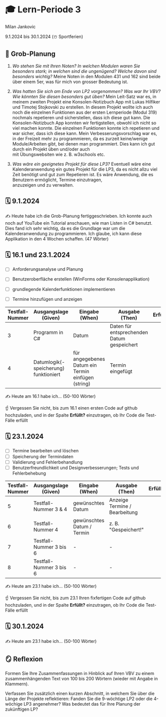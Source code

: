 # 🎓 Lern-Periode 3

Milan Jankovic

9.1.2024 bis 30.1.2024 (☃️ Sportferien)

## 📝 Grob-Planung

1. _Wo stehen Sie mit Ihren Noten? In welchen Modulen waren Sie besonders stark; in welchen sind die ungenügend? Welche davon sind besonders wichtig?_
   Meine Noten in den Modulen 431 und 162 sind beide über einem 5er, was für mich von grosser Bedeutung ist.

3. _Was hatten Sie sich am Ende von LP2 vorgenommen? Was war Ihr VBV? Wie könnten Sie diesen besonders gut üben?_
   Mein Leit-Satz war es, in meinem zweiten Projekt eine Konsolen-Notizbuch App mit Lukas Hilfiker und Timotej Stojkovski zu erstellen. In diesem Projekt wollte ich auch noch die einzelnen Funktionen aus 
   der ersten Lernperiode (Modul 319) nochmals repetieren und sicherstellen, dass ich diese gut kann. Die Konsolen-Notizbuch App konnten wir fertigstellen, obwohl ich nicht so viel machen konnte. Die einzelnen 
   Funktionen konnte ich repetieren und war sicher, dass ich diese kann.
   Mein Verbesserungsvorschlag war es, in der Freizeit mehr zu programmieren, da es zurzeit keine/wenige Module/Arbeiten gibt, bei denen man programmiert. Dies kann ich gut durch ein Projekt üben und/oder auch   
   mit Übungswebsiten wie z. B. w3schools etc. 
   
4. _Was wäre ein geeignetes Projekt für diese LP3?_
   Eventuell wäre eine Kalenderanwendung ein gutes Projekt für die LP3, da es nicht allzu viel Zeit benötigt und gut zum Repetieren ist. Es wäre Anwendung, die es Benutzern ermöglicht, Termine einzutragen,   
   anzuzeigen und zu verwalten. 

## 🗓️ 9.1.2024

✍️ Heute habe ich die Grob-Planung fertiggeschrieben. Ich konnte auch noch auf YouTube ein Tutorial anschauen, wie man Listen in C# benutzt. Dies fand ich sehr wichtig, da es die Grundlage war um die Kalenderanwendung zu programmieren. Ich glaube, ich kann diese Applikation in den 4 Wochen schaffen. (47 Wörter)

## 🗓️ 16.1 und 23.1.2024

- [ ] Anforderungsanalyse und Planung
- [ ] Benutzeroberfläche erstellen (WinForms oder Konsolenapplikation)
- [ ] grundlegende Kalenderfunktionen implementieren
- [ ] Termine hinzufügen und anzeigen


| Testfall-Nummer | Ausgangslage (Given) | Eingabe (When) | Ausgabe (Then) | Erfüllt? |
| -------------- | -------------------- | -------------- | -------------- | -------- |
| 3              | Programm in C#       | Datum          | Daten für entsprechenden Datum gespeichert |          |
| 4              | Datumlogik(-speicherung) funktioniert | für angegebenes Datum ein Termin einfügen (string) | Termin eingefügt |          |

✍️ Heute am 16.1 habe ich... (50-100 Wörter)

☝️ Vergessen Sie nicht, bis zum 16.1 einen ersten Code auf github hochzuladen, und in der Spalte **Erfüllt?** einzutragen, ob Ihr Code die Test-Fälle erfüllt

## 🗓️ 23.1.2024

- [ ] Termine bearbeiten und löschen
- [ ] Speicherung der Termindaten
- [ ] Validierung und Fehlerbehandlung
- [ ] Benutzerfreundlichkeit und Designverbesserungen; Tests und Fehlerbehebung

| Testfall-Nummer | Ausgangslage (Given) | Eingabe (When) | Ausgabe (Then) | Erfüllt? |
| --------------- | -------------------- | -------------- | -------------- | -------- |
| 5               | Testfall-Nummer 3 & 4 | gewünschtes Datum | Anzeige Termine / Bearbeitung |          |
| 6               | Testfall-Nummer 4 | gewünschtes Datum / Termin | z. B. "Gespeichert!" |          |
| 7               | Testfall-Nummer 3 bis 6 | - | - |          |
| 8               | Testfall-Nummer 3 bis 6 | - | - |          |

✍️ Heute am 23.1 habe ich... (50-100 Wörter)

☝️ Vergessen Sie nicht, bis zum 23.1 Ihren fixfertigen Code auf github hochzuladen, und in der Spalte **Erfüllt?** einzutragen, ob Ihr Code die Test-Fälle erfüllt

## 🗓️ 30.1.2024

✍️ Heute am 23.1 habe ich... (50-100 Wörter)

## 🪞 Reflexion

Formen Sie Ihre Zusammenfassungen in Hinblick auf Ihren VBV zu einem zusammenhängenden Text von 100 bis 200 Wörtern (wieder mit Angabe in Klammern).

Verfassen Sie zusätzlich einen kurzen Abschnitt, in welchem Sie über die Länge der Projekte reflektieren: Fanden Sie die 9-wöchtige LP2 oder die 4-wöchige LP3 angenehmer? Was bedeutet das für Ihre Planung der zukünftigen LP?
